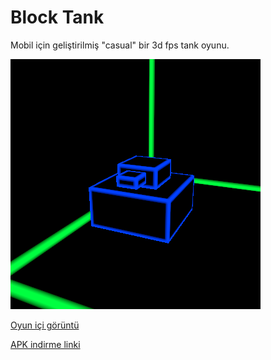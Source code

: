 # Block Tank
Mobil için geliştirilmiş "casual" bir 3d fps tank oyunu.

![Banner](https://github.com/oguzhanblm/blocktank/blob/main/Screenshots/tankicon.png)

[Oyun içi görüntü](https://drive.google.com/drive/folders/1EiAekr372F-t8D7pDvz8X5XJf9MGsYVd?usp=sharing)

[APK indirme linki](https://drive.google.com/file/d/1_93GciParBuFruxV3bmgQOfRcglLzEwd/view?usp=sharing)
